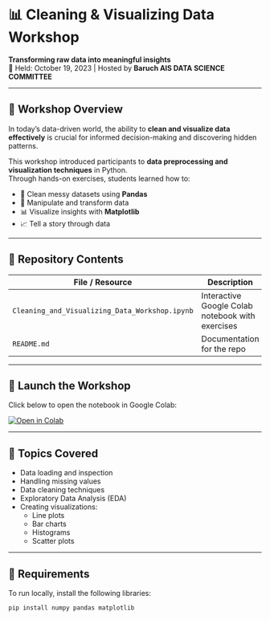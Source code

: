 # 📊 Cleaning & Visualizing Data Workshop  
**Transforming raw data into meaningful insights**  
📅 Held: October 19, 2023 | Hosted by **Baruch AIS DATA SCIENCE COMMITTEE**  

---

## 📌 Workshop Overview  
In today’s data-driven world, the ability to **clean and visualize data effectively** is crucial for informed decision-making and discovering hidden patterns.  

This workshop introduced participants to **data preprocessing and visualization techniques** in Python.  
Through hands-on exercises, students learned how to:  
- 🧹 Clean messy datasets using **Pandas**  
- 🐼 Manipulate and transform data  
- 📊 Visualize insights with **Matplotlib**  
- 📈 Tell a story through data  

---

## 📂 Repository Contents  
| File / Resource | Description |
|-----------------|-------------|
| `Cleaning_and_Visualizing_Data_Workshop.ipynb` | Interactive Google Colab notebook with exercises |
| `README.md` | Documentation for the repo |

---

## 🚀 Launch the Workshop  
Click below to open the notebook in Google Colab:  

[![Open in Colab](https://colab.research.google.com/assets/colab-badge.svg)](YOUR_COLAB_LINK_HERE)

---

## 🧠 Topics Covered  
- Data loading and inspection  
- Handling missing values  
- Data cleaning techniques  
- Exploratory Data Analysis (EDA)  
- Creating visualizations:  
  - Line plots  
  - Bar charts  
  - Histograms  
  - Scatter plots  

---

## 🔧 Requirements  
To run locally, install the following libraries:  

```bash
pip install numpy pandas matplotlib
